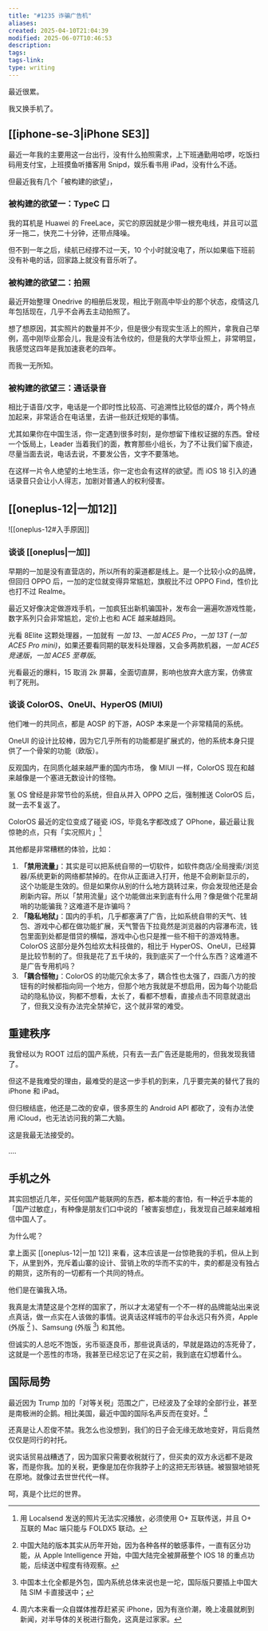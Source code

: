 ```yaml
---
title: "#1235 诈骗广告机"
aliases: 
created: 2025-04-10T21:04:39
modified: 2025-06-07T10:46:53
description: 
tags: 
tags-link: 
type: writing
---
```


最近很累。

我又换手机了。

## [[iphone-se-3|iPhone SE3]]

最近一年我的主要用这一台出行，没有什么拍照需求，上下班通勤用哈啰，吃饭扫码用支付宝，上班摸鱼听播客用 Snipd，娱乐看书用 iPad，没有什么不适。

但最近我有几个「被构建的欲望」，

### 被构建的欲望一：TypeC 口

我的耳机是 Huawei 的 FreeLace，买它的原因就是少带一根充电线，并且可以蓝牙一拖二，快充二十分钟，还带点降噪。

但不到一年之后，续航已经撑不过一天，10 个小时就没电了，所以如果临下班前没有补电的话，回家路上就没有音乐听了。

### 被构建的欲望二：拍照

最近开始整理 Onedrive 的相册后发现，相比于刚高中毕业的那个状态，疫情这几年包括现在，几乎不会再去主动拍照了。

想了想原因，其实照片的数量并不少，但是很少有现实生活上的照片，拿我自己举例，高中刚毕业那会儿，我是没有法令纹的，但是我的大学毕业照上，非常明显，我感觉这四年是我加速衰老的四年。

而我一无所知。

### 被构建的欲望三：通话录音

相比于语音/文字，电话是一个即时性比较高、可追溯性比较低的媒介，两个特点加起来，非常适合在电话里，去讲一些跃迁规矩的事情。

尤其如果你在中国生活，你一定遇到很多时刻，是你想留下维权证据的东西。曾经一个饭局上，Leader 当着我们的面，教育那些小组长，为了不让我们留下痕迹，尽量当面去说，电话去说，不要发公告，文字不要落地。

在这样一片令人绝望的土地生活，你一定也会有这样的欲望。而 iOS 18 引入的通话录音只会让小人得志，加剧对普通人的权利侵害。

## [[oneplus-12|一加12]]

![[oneplus-12#入手原因]]

### 谈谈 [[oneplus|一加]]

早期的一加是没有直营店的，所以所有的渠道都是线上。是一个比较小众的品牌，但回归 OPPO 后，一加的定位就变得异常尴尬，旗舰比不过 OPPO Find，性价比也打不过 Realme。

最近又好像决定做游戏手机，一加疯狂出新机骗国补，发布会一遍遍吹游戏性能，数字系列只会非常尴尬，定价上也和 ACE 越来越趋同。

光看 8Elite 这颗处理器，一加就有 *一加 13*、*一加 ACE5 Pro*，*一加 13T (一加 ACE5 Pro mini)*，如果还要看同期的联发科处理器，又会多两款机器，*一加 ACE5 竞速版*，*一加 ACE5 至尊版*。

光看最近的爆料，15 取消 2k 屏幕，全面切直屏，影响也放弃大底方案，仿佛宣判了死刑。

### 谈谈 ColorOS、OneUI、HyperOS (MIUI)

他们唯一的共同点，都是 AOSP 的下游，AOSP 本来是一个非常精简的系统。

OneUI 的设计比较棒，因为它几乎所有的功能都是扩展式的，他的系统本身只提供了一个骨架的功能（欧版）。

反观国内，在同质化越来越严重的国内市场， 像 MIUI 一样，ColorOS 现在和越来越像是一个塞进无数设计的怪物。

氢 OS 曾经是非常节俭的系统，但自从并入 OPPO 之后，强制推送 ColorOS 后，就一去不复返了。

ColorOS 最近的定位变成了碰瓷 iOS，毕竟名字都改成了 OPhone，最近最让我惊艳的点，只有「实况照片」[^cannot_use_localsend]

其他都是非常糟糕的体验，比如：

1. **「禁用流量」**：其实是可以把系统自带的一切软件，如软件商店/全局搜索/浏览器/系统更新的网络都禁掉的。在你从正面进入打开，他是不会刷新显示的，这个功能是生效的。但是如果你从别的什么地方跳转过来，你会发现他还是会刷新内容。所以「禁用流量」这个功能做出来到底有什么用？像是做个花里胡哨的功能骗我？这难道不是诈骗吗？
2. **「隐私地狱」**：国内的手机，几乎都塞满了广告，比如系统自带的天气、钱包、游戏中心都在做功能扩展，天气警告下拉竟然是浏览器的内容瀑布流，钱包里面到处都是借贷的横幅，游戏中心也只是推一些不相干的游戏特惠。ColorOS 这部分是外包给欢太科技做的，相比于 HyperOS、OneUI，已经算是比较节制的了。但我是花了五千块的，我到底买了一个什么东西？这难道不是广告专用机吗？
3. **「耦合怪物」**：ColorOS 的功能冗余太多了，耦合性也太强了，四面八方的按钮有的时候都指向同一个地方，但那个地方我就是不想启用，因为每个功能启动的隐私协议，狗都不想看，太长了，看都不想看，直接点击不同意就退出了，但我又没有办法完全禁掉它，这个就非常的难受。

## 重建秩序

我曾经以为 ROOT 过后的国产系统，只有去一去广告还是能用的，但我发现我错了。

但这不是我难受的理由，最难受的是这一步手机的到来，几乎要完美的替代了我的 iPhone 和 iPad。

但归根结底，他还是二改的安卓，很多原生的 Android API 都砍了，没有办法使用 iCloud，也无法访问我的第二大脑。

这是我最无法接受的。

....

## 手机之外

其实回想近几年，买任何国产能联网的东西，都本能的害怕，有一种近乎本能的「国产过敏症」，有种像是朋友们口中说的「被害妄想症」，我发现自己越来越难相信中国人了。

为什么呢？

拿上面买 [[oneplus-12|一加 12]] 来看，这本应该是一台惊艳我的手机，但从上到下，从里到外，充斥着山寨的设计、营销上吹的华而不实的牛，卖的都是没有独占的期货，这所有的一切都有一个共同的特点。

他们是在骗我入场。

我真是太清楚这是个怎样的国家了，所以才太渴望有一个不一样的品牌能站出来说点真话，做一点实在人该做的事情。说真话这样城市的平台永远只有外资，Apple (外版 [^apple-phone] )、Samsung (外版 [^sumsung-phone]) 和其他。

但诚实的人总吃不饱饭，劣币驱逐良币，那些说真话的，早就是路边的冻死骨了，这就是一个恶性的市场，我甚至已经忘记了在买之前，我到底在幻想着什么。

## 国际局势

最近因为 Trump 加的「对等关税」范围之广，已经波及了全球的全部行业，甚至是南极洲的企鹅。相比美国，最近中国的国际名声反而在变好。[^free-tax]

还真是让人忍俊不禁。我怎么也没想到，我们的日子会无缘无故地变好，背后竟然仅仅是同行的衬托。

说实话贸易战糟透了，因为国家只需要收税就行了，但买卖的双方永远都不是政客，而是你我。加的关税，更像是加在你我脖子上的这把无形铁链。被狠狠地锁死在原地。就像过去世世代代一样。

呵，真是个比烂的世界。

[^cannot_use_localsend]: 用 Localsend 发送的照片无法实况播放，必须使用 O+ 互联传送，并且 O+ 互联的 Mac 端只能与 FOLDX5 联动。
[^apple-phone]: 中国大陆的版本其实从历年开始，因为各种各样的敏感事件，一直有区分功能，从 Apple Intelligence 开始，中国大陆完全被屏蔽整个 IOS 18 的重点功能，后续送中程度有待观察。
[^sumsung-phone]: 中国本土化全都是外包，国内系统总体来说也是一坨，国际版只要插上中国大陆 SIM 卡直接送中；
[^free-tax]: 周六本来看一众自媒体推荐赶紧买 iPhone，因为有涨价潮，晚上凌晨就刷到新闻，对半导体的关税进行豁免，这真是过家家。
